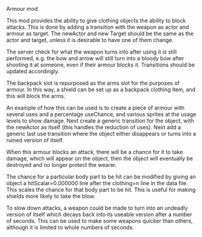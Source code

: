 Armour mod

This mod provides the ability to give clothing objects the ability to block attacks.
This is done by adding a transition with the weapon as actor and armour as target.
The newActor and new Target should be the same as the actor and target, unless it
is desirable to have one of them change.

The server check for what the weapon turns into after using it is still performed,
e.g. the bow and arrow will still turn into a bloody bow after shooting it at
someone, even if their armour blocks it. Transitions should be updated accordingly.

The backpack slot is repurposed as the arms slot for the purposes of armour. In this
way, a shield can be set up as a backpack clothing item, and this will block the arms.

An example of how this can be used is to create a piece of armour with several uses
and a percentage useChance, and various sprites at the usage levels to show damage.
Next create a generic transition for the object, with the newActor as itself (this
handles the reduction of uses). Next add a generic last use transition where the
object either disappears or turns into a ruined version of itself.

When this armour blocks an attack, there will be a chance for it to take damage,
which will appear on the object, then the object will eventually be destroyed and
no longer protect the wearer.

The chance for a particular body part to be hit can be modified by giving an object a
hitScalar=0.000000 line after the clothing=n line in the data file. This scales
the chance for that body part to be hit. This is useful for making shields more likely
to take the blow.

To slow down attacks, a weapon could be made to turn into an undeadly version of itself
which decays back into its useable version after a number of seconds. This can be used
to make some weapons quicker than others, although it is limited to whole numbers
of seconds.